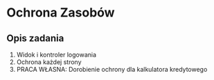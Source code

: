 # Ochrona Zasobów

## Opis zadania
1. Widok i kontroler logowania
2. Ochrona każdej strony
3. PRACA WŁASNA: Dorobienie ochrony dla kalkulatora kredytowego